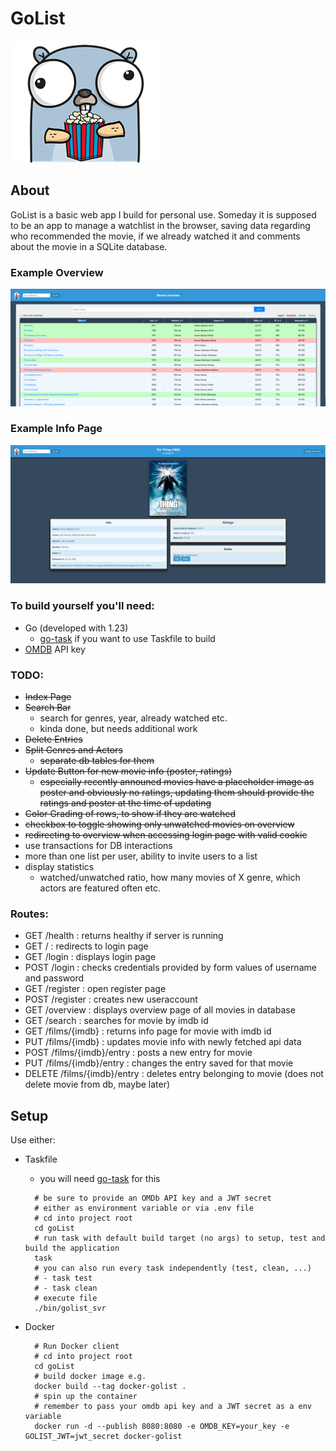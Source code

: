 # GoList
![gopher](assets/gopher_small.png "https://gopherize.me/")

## About
GoList is a basic web app I build for personal use.
Someday it is supposed to be an app to manage a watchlist in the browser, saving data regarding
who recommended the movie, if we already watched it and comments about the movie in a SQLite database.

### Example Overview
![overview](assets/overview.png)
### Example Info Page
![info](assets/info.png)




### To build yourself you'll need:
  - Go (developed with 1.23)
    -  [go-task](https://taskfile.dev/) if you want to use Taskfile to build
  - [OMDB](https://www.omdbapi.com/) API key

### TODO:
  - ~~Index Page~~
  - ~~Search Bar~~
    - search for genres, year, already watched etc.
    - kinda done, but needs additional work
  - ~~Delete Entries~~
  - ~~Split Genres and Actors~~
    - ~~separate db tables for them~~
  - ~~Update Button for new movie info (poster, ratings)~~
    - ~~especially recently announed movies have a placeholder image as poster and obviously no ratings, updating them should provide the ratings and poster at the time of updating~~
  - ~~Color Grading of rows, to show if they are watched~~
  - ~~checkbox to toggle showing only unwatched movies on overview~~
  - ~~redirecting to overview when accessing login page with valid cookie~~
  - use transactions for DB interactions
  - more than one list per user, ability to invite users to a list
  - display statistics
    - watched/unwatched ratio, how many movies of X genre, which actors are featured often etc.

### Routes:
- GET /health : returns healthy if server is running
- GET / : redirects to login page
- GET /login : displays login page
- POST /login : checks credentials provided by form values of username and password
- GET /register : open register page
- POST /register : creates new useraccount
- GET /overview : displays overview page of all movies in database
- GET /search : searches for movie by imdb id
- GET /films/{imdb} : returns info page for movie with imdb id
- PUT /films/{imdb} : updates movie info with newly fetched api data
- POST /films/{imdb}/entry : posts a new entry for movie
- PUT /films/{imdb}/entry : changes the entry saved for that movie
- DELETE /films/{imdb}/entry : deletes entry belonging to movie (does not delete movie from db, maybe later)

## Setup
Use either:
- Taskfile
  - you will need [go-task](https://taskfile.dev/) for this
  ```shell
    # be sure to provide an OMDb API key and a JWT secret
    # either as environment variable or via .env file
    # cd into project root
    cd goList
    # run task with default build target (no args) to setup, test and build the application
    task
    # you can also run every task independently (test, clean, ...)
    # - task test
    # - task clean
    # execute file
    ./bin/golist_svr
  ```

- Docker
  ```shell
    # Run Docker client
    # cd into project root
    cd goList
    # build docker image e.g.
    docker build --tag docker-golist .
    # spin up the container
    # remember to pass your omdb api key and a JWT secret as a env variable
    docker run -d --publish 8080:8080 -e OMDB_KEY=your_key -e GOLIST_JWT=jwt_secret docker-golist
  ```
